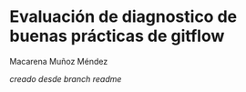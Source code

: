 # Evaluación de diagnostico de buenas prácticas de gitflow
Macarena Muñoz Méndez

*creado desde branch readme*